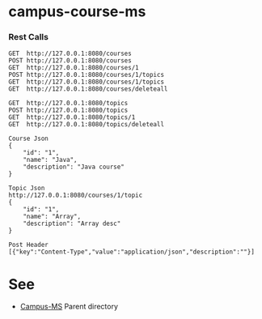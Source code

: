 # campus-course-ms

### Rest Calls
```
GET  http://127.0.0.1:8080/courses
POST http://127.0.0.1:8080/courses
GET  http://127.0.0.1:8080/courses/1
POST http://127.0.0.1:8080/courses/1/topics
GET  http://127.0.0.1:8080/courses/1/topics
GET  http://127.0.0.1:8080/courses/deleteall

GET  http://127.0.0.1:8080/topics
POST http://127.0.0.1:8080/topics
GET  http://127.0.0.1:8080/topics/1
GET  http://127.0.0.1:8080/topics/deleteall
```
```
Course Json
{
	"id": "1",
	"name": "Java",
	"description": "Java course"
}

Topic Json
http://127.0.0.1:8080/courses/1/topic
{
	"id": "1",
	"name": "Array",
	"description": "Array desc"
}

Post Header
[{"key":"Content-Type","value":"application/json","description":""}]

```

# See
* [Campus-MS] Parent directory

[Campus-MS]: <https://github.com/ermalaliraj/campus-ms>